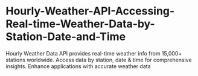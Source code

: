 # Hourly-Weather-API-Accessing-Real-time-Weather-Data-by-Station-Date-and-Time
Hourly Weather Data API provides real-time weather info from 15,000+ stations worldwide. Access data by station, date &amp; time for comprehensive insights. Enhance applications with accurate weather data
